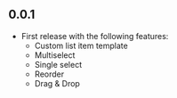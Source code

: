 ## 0.0.1

- First release with the following features:
  - Custom list item template
  - Multiselect
  - Single select
  - Reorder
  - Drag & Drop
